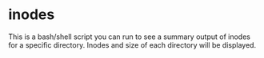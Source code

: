 inodes
=======

This is a bash/shell script you can run to see a summary output of inodes for a specific directory.  Inodes and size of each directory will be displayed.
